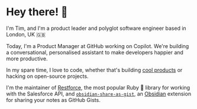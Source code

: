 # Hey there! 👋

I'm Tim, and I'm a product leader and polyglot software engineer based in London, UK 🇬🇧

Today, I'm a Product Manager at GitHub working on Copilot. We're building a conversational, personalised assistant to make developers happier and more productive.

In my spare time, I love to code, whether that's building [cool products](https://foreigncurrencysavings.co.uk/) or hacking on open-source projects.

I'm the maintainer of [Restforce](https://github.com/restforce/restforce), the most popular Ruby 💎 library for working with the Salesforce API, and [`obsidian-share-as-gist`](https://github.com/timrogers/obsidian-share-as-gist), an [Obsidian](https://obsidian.md/) extension for sharing your notes as GitHub Gists.
